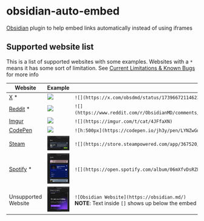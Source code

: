 # obsidian-auto-embed
[Obsidian](https://obsidian.md/) plugin to help embed links automatically instead of using iframes

## Supported website list
This is a list of supported websites with some examples. Websites with a `*` means it has some sort of limitation. See [Current Limitations & Known Bugs](README.md/#current-limitations--known-bugs) for more info

| Website | Example | Markdown |
|---|---|---|
|[X](https://x.com) *|<img src="readme-assets/examples/X-Example.gif" width="400px"/>|`![](https://x.com/obsdmd/status/1739667211462316449)`|
|[Reddit](https://www.reddit.com/) *|<img src="readme-assets/examples/Reddit-Example.gif" width="400px"/>|`![](https://www.reddit.com/r/ObsidianMD/comments/1bji8i4/obsidian_sync_now_starts_at_4_per_month_with_the/)`|
|[Imgur](https://imgur.com/)|<img src="readme-assets/examples/Imgur-Example.gif" width="400px"/>|`![](https://imgur.com/t/cat/4JFfaXN)`|
|[CodePen](https://codepen.io/)|<img src="readme-assets/examples/CodePen-Example.gif" width="400px"/>|`![h:500px](https://codepen.io/jh3y/pen/LYNZwGm)`|
|[Steam](https://store.steampowered.com/)|<img src="readme-assets/examples/Steam-Example.png" width="400px"/>|`![](https://store.steampowered.com/app/367520/Hollow_Knight/)`|
|[Spotify](https://open.spotify.com/) *|<img src="readme-assets/examples/Spotify-Example.png" width="400px"/>|`![](https://open.spotify.com/album/06mXfvDsRZNfnsGZvX2zpb)`|
|Unsupported Website|<img src="readme-assets/examples/UnsupportedEmbed-Example.png" width="400px"/>|`![Obsidian Website](https://obsidian.md/)`<br>**NOTE**: Text inside `[]` shows up below the embed as a clickable link which bring you to the website.